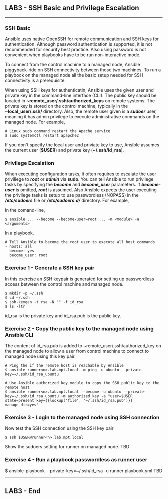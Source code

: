 ## LAB3 - SSH Basic and Privilege Escalation
---

### SSH Basic

Ansible uses native OpenSSH for remote communication and SSH keys for authentication. Although password authentication is supported, it is not recommended for security best practice. Also using password is not convenient when playbooks have to be run non-interactive mode.

To connect from the control machine to  a managed node, Ansible piggyback-ride on SSH connectivity between those two machines. To run a playbook on the managed node all the basic setup needed for SSH connectivity is a prerequisite. 

When using SSH keys for authenticatin, Ansible uses the given user and private key in the command-line interface (CLI). The public key should be located in **~remote_user/.ssh/authorized_keys** on remote systems. The private key is stored on the control machine, typically in the **~local_user/.ssh/** directory. Also, the remote user given is a ***sudoer*** user, meaning it has admin privilege to execute administrative commands on the managed node. For example,


```console
# Linux sudo command restart the Apache service
$ sudo systemctl restart apapche2
```

If you don't specify the local user and priviate key to use, Ansible assumes the current user (**$USER**) and private key (**~/.ssh/id_rsa**).


### Privilege Escalation

When executing configuration tasks, it often requires to escalate the user priviliege to ***root*** or ***admin*** via **sudo**. You can tell Ansible to run privilege tasks by specifying the ***become*** and ***become_user*** parameters. If ***become-user*** is omitted, ***root*** is assumed. Also Ansible expects the user executing the privilege tasks is setup to use passwordless (NOPASS) in the ***/etc/sudoers*** file or ***/etc/sudoers.d/*** directory. For example,

In the comand-line,

```
$ ansible ... --become --become-user=root ... -m <module> -a <arguments>
```

In a playbook,
```
# Tell Ansible to become the root user to execute all host commands.
- hosts: all
  become: yes
  become_user: root
```

### Exercise 1 - Generate a SSH key pair

In this exercise an SSH keypair is generated for setting up passwordless access between the control machine and managed node.

```console 
$ mkdir -p ~/.ssh
$ cd ~/.ssh
$ ssh-keygen -t rsa -N "" -f id_rsa
$ ls -ltr 
```
id_rsa is the private key and id_rsa.pub is the public key. 

### Exercise 2 - Copy the public key to the managed node using Ansible CLI

The content of id_rsa.pub is added to ~remote_user/.ssh/authorized_key on the managed node to allow a user from control machine to connect to managed node using this key pair.

```console
# Ping the if the remote host is reachable by Ansible
$ ansible runner<n>.lab.mpt.local -m ping -u ubuntu --private-key=~/.ssh/id_rsa_ubuntu

# Use Ansible authorized_key module to copy the SSH public key to the remote host
$ ansible runner<n>.lab.mpt.local --become -u ubuntu --private-key=~/.ssh/id_rsa_ubuntu -m authorized_key -a "user=$USER state=present key={{lookup('file', '~/.ssh/id_rsa.pub')}} manage_dir=yes"

```

### Exercise 3 - Login to the managed node using SSH connection

Now test the SSH connection using the SSH key pair

```console
$ ssh $USER@runner<n>.lab.mpt.local
```

Show the sudoers setting for runner<n> on managed node.
TBD

### Exercise 4 - Run a playbook passwordless as runner user

$ ansible-playbook --private-key=~/.ssh/id_rsa -u runner<n> playbook.yml
TBD

---
## LAB3 - End

